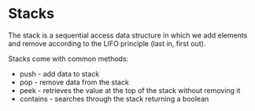 # Stacks

The stack is a sequential access data structure in which we add elements and remove according to the LIFO principle (last in, first out).

Stacks come with common methods:

- push - add data to stack
- pop - remove data from the stack
- peek - retrieves the value at the top of the stack without removing it
- contains - searches through the stack returning a boolean
